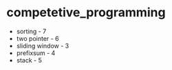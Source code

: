 # competetive_programming

- sorting - 7
- two pointer - 6
- sliding window - 3
- prefixsum - 4
- stack - 5

